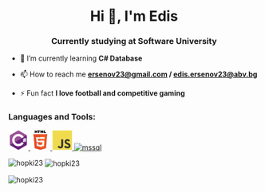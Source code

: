 <h1 align="center">Hi 👋, I'm Edis</h1>
<h3 align="center">Currently studying at Software University</h3>

- 🌱 I’m currently learning **C# Database**

- 📫 How to reach me **ersenov23@gmail.com  / edis.ersenov23@abv.bg**

- ⚡ Fun fact **I love football and competitive gaming**

<h3 align="left">Languages and Tools:</h3>
<p align="left"> <a href="https://www.w3schools.com/cs/" target="_blank" rel="noreferrer"> <img src="https://raw.githubusercontent.com/devicons/devicon/master/icons/csharp/csharp-original.svg" alt="csharp" width="40" height="40"/> </a> <a href="https://www.w3.org/html/" target="_blank" rel="noreferrer"> <img src="https://raw.githubusercontent.com/devicons/devicon/master/icons/html5/html5-original-wordmark.svg" alt="html5" width="40" height="40"/> </a> <a href="https://developer.mozilla.org/en-US/docs/Web/JavaScript" target="_blank" rel="noreferrer"> <img src="https://raw.githubusercontent.com/devicons/devicon/master/icons/javascript/javascript-original.svg" alt="javascript" width="40" height="40"/> </a> <a href="https://www.microsoft.com/en-us/sql-server" target="_blank" rel="noreferrer"> <img src="https://www.svgrepo.com/show/303229/microsoft-sql-server-logo.svg" alt="mssql" width="40" height="40"/> </a> </p>

<p><img align="left" src="https://github-readme-stats.vercel.app/api/top-langs?username=hopki23&show_icons=true&locale=en&layout=compact" alt="hopki23" /></p>

<p>&nbsp;<img align="center" src="https://github-readme-stats.vercel.app/api?username=hopki23&show_icons=true&locale=en" alt="hopki23" /></p>

<p><img align="center" src="https://github-readme-streak-stats.herokuapp.com/?user=hopki23&" alt="hopki23" /></p>
